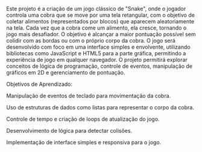 Este projeto é a criação de um jogo clássico de "Snake", onde o jogador controla uma cobra que se move por uma tela retangular, com o objetivo de coletar alimentos (representados por blocos) que aparecem aleatoriamente na tela. Cada vez que a cobra come um alimento, ela cresce, tornando o jogo mais desafiador. O objetivo é alcançar a maior pontuação possível sem colidir com as bordas ou com o próprio corpo da cobra. O jogo será desenvolvido com foco em uma interface simples e envolvente, utilizando bibliotecas como JavaScript e HTML5 para a parte gráfica, permitindo a experiência de jogo em qualquer navegador. O projeto permitirá explorar conceitos de lógica de programação, controle de eventos, manipulação de gráficos em 2D e gerenciamento de pontuação.

Objetivos de Aprendizado:

Manipulação de eventos de teclado para movimentação da cobra.

Uso de estruturas de dados como listas para representar o corpo da cobra.

Controle de tempo e criação de loops de atualização do jogo.

Desenvolvimento de lógica para detectar colisões.

Implementação de interface simples e responsiva para o jogo.
